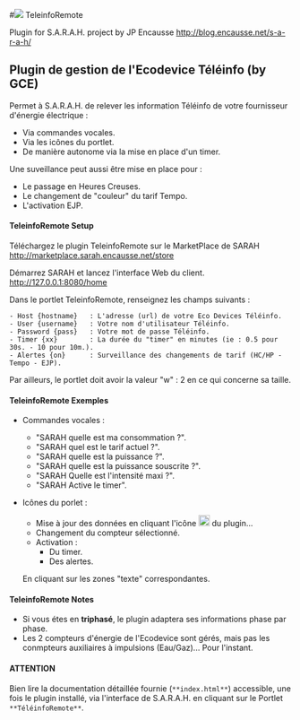 #![](../master/img/maison.png) TeleinfoRemote

Plugin for S.A.R.A.H. project by JP Encausse http://blog.encausse.net/s-a-r-a-h/




## Plugin de gestion de l'Ecodevice Téléinfo (by GCE)

Permet à S.A.R.A.H. de relever les information Téléinfo de votre fournisseur d'énergie électrique :
- Via commandes vocales.
- Via les icônes du portlet.
- De manière autonome via la mise en place d'un timer.

Une suveillance peut aussi être mise en place pour :
- Le passage en Heures Creuses.
- Le changement de "couleur" du tarif Tempo.
- L'activation EJP. 




#### TeleinfoRemote Setup

Téléchargez le plugin TeleinfoRemote sur le MarketPlace de SARAH
http://marketplace.sarah.encausse.net/store

Démarrez SARAH et lancez l'interface Web du client. http://127.0.0.1:8080/home

Dans le portlet TeleinfoRemote, renseignez les champs suivants :
```
- Host {hostname}	: L'adresse (url) de votre Eco Devices Téléinfo.
- User {username}	: Votre nom d'utilisateur Téléinfo.
- Password {pass}	: Votre mot de passe Téléinfo.
- Timer {xx}		: La durée du "timer" en minutes (ie : 0.5 pour 30s. - 10 pour 10m.).
- Alertes {on}		: Surveillance des changements de tarif (HC/HP - Tempo - EJP).
```

Par ailleurs, le portlet doit avoir la valeur "w" : 2 en ce qui concerne sa taille.



#### TeleinfoRemote Exemples

- Commandes vocales :
	- "SARAH quelle est ma consommation ?".
	- "SARAH quel est le tarif actuel ?".
	- "SARAH quelle est la puissance ?".
	- "SARAH quelle est la puissance souscrite ?".
	- "SARAH Quelle est l'intensité maxi ?".
	- "SARAH Active le timer".

- Icônes du porlet :
	- Mise à jour des données en cliquant l'icône <img src="../master/img/maison.png" height="20" width="20"> du plugin...
	- Changement du compteur sélectionné.
	- Activation :
		- Du timer.
		- Des alertes.

	En cliquant sur les zones "texte" correspondantes.


#### TeleinfoRemote Notes

- Si vous étes en **triphasé**, le plugin adaptera ses informations phase par phase.
- Les 2 compteurs d'énergie de l'Ecodevice sont gérés, mais pas les conmpteurs auxiliaires à impulsions (Eau/Gaz)... Pour l'instant.



#### ATTENTION

Bien lire la documentation détaillée fournie (`**index.html**`) accessible, une fois le plugin installé, via l'interface de S.A.R.A.H. en cliquant sur le Portlet `**TéléinfoRemote**`.



